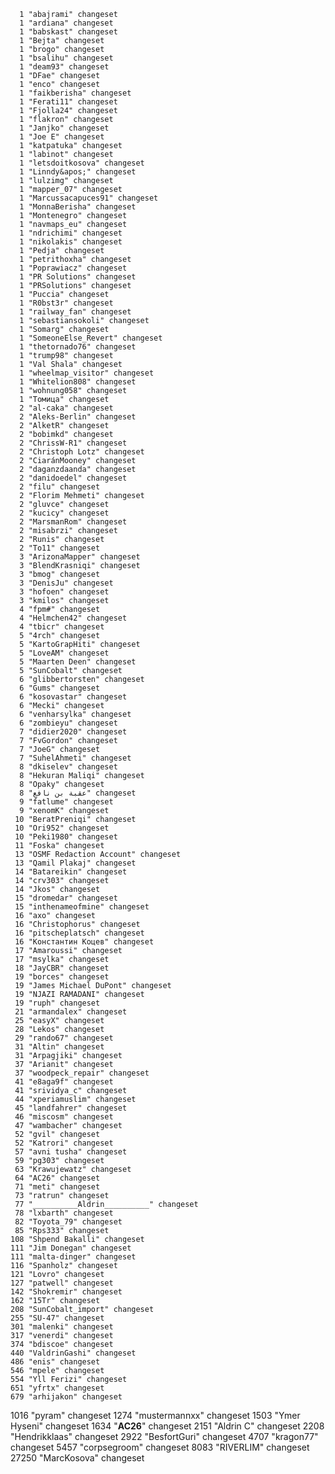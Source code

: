       1 "abajrami" changeset
      1 "ardiana" changeset
      1 "babskast" changeset
      1 "Bejta" changeset
      1 "brogo" changeset
      1 "bsalihu" changeset
      1 "deam93" changeset
      1 "DFae" changeset
      1 "enco" changeset
      1 "faikberisha" changeset
      1 "Ferati11" changeset
      1 "Fjolla24" changeset
      1 "flakron" changeset
      1 "Janjko" changeset
      1 "Joe E" changeset
      1 "katpatuka" changeset
      1 "labinot" changeset
      1 "letsdoitkosova" changeset
      1 "Linndy&apos;" changeset
      1 "lulzimg" changeset
      1 "mapper_07" changeset
      1 "Marcussacapuces91" changeset
      1 "MonnaBerisha" changeset
      1 "Montenegro" changeset
      1 "navmaps_eu" changeset
      1 "ndrichimi" changeset
      1 "nikolakis" changeset
      1 "Pedja" changeset
      1 "petrithoxha" changeset
      1 "Poprawiacz" changeset
      1 "PR Solutions" changeset
      1 "PRSolutions" changeset
      1 "Puccia" changeset
      1 "R0bst3r" changeset
      1 "railway_fan" changeset
      1 "sebastiansokoli" changeset
      1 "Somarg" changeset
      1 "SomeoneElse_Revert" changeset
      1 "thetornado76" changeset
      1 "trump98" changeset
      1 "Val Shala" changeset
      1 "wheelmap_visitor" changeset
      1 "Whitelion808" changeset
      1 "wohnung058" changeset
      1 "Томица" changeset
      2 "al-caka" changeset
      2 "Aleks-Berlin" changeset
      2 "AlketR" changeset
      2 "bobimkd" changeset
      2 "ChrissW-R1" changeset
      2 "Christoph Lotz" changeset
      2 "CiaránMooney" changeset
      2 "daganzdaanda" changeset
      2 "danidoedel" changeset
      2 "filu" changeset
      2 "Florim Mehmeti" changeset
      2 "gluvce" changeset
      2 "kucicy" changeset
      2 "MarsmanRom" changeset
      2 "misabrzi" changeset
      2 "Runis" changeset
      2 "To11" changeset
      3 "ArizonaMapper" changeset
      3 "BlendKrasniqi" changeset
      3 "bmog" changeset
      3 "DenisJu" changeset
      3 "hofoen" changeset
      3 "kmilos" changeset
      4 "fpm#" changeset
      4 "Helmchen42" changeset
      4 "tbicr" changeset
      5 "4rch" changeset
      5 "KartoGrapHiti" changeset
      5 "LoveAM" changeset
      5 "Maarten Deen" changeset
      5 "SunCobalt" changeset
      6 "glibbertorsten" changeset
      6 "Gums" changeset
      6 "kosovastar" changeset
      6 "Mecki" changeset
      6 "venharsylka" changeset
      6 "zombieyu" changeset
      7 "didier2020" changeset
      7 "FvGordon" changeset
      7 "JoeG" changeset
      7 "SuhelAhmeti" changeset
      8 "dkiselev" changeset
      8 "Hekuran Maliqi" changeset
      8 "Opaky" changeset
      8 "عقبة بن نافع" changeset
      9 "fatlume" changeset
      9 "xenomK" changeset
     10 "BeratPreniqi" changeset
     10 "Ori952" changeset
     10 "Peki1980" changeset
     11 "Foska" changeset
     13 "OSMF Redaction Account" changeset
     13 "Qamil Plakaj" changeset
     14 "Batareikin" changeset
     14 "crv303" changeset
     14 "Jkos" changeset
     15 "dromedar" changeset
     15 "inthenameofmine" changeset
     16 "axo" changeset
     16 "Christophorus" changeset
     16 "pitscheplatsch" changeset
     16 "Константин Коцев" changeset
     17 "Amaroussi" changeset
     17 "msylka" changeset
     18 "JayCBR" changeset
     19 "borces" changeset
     19 "James Michael DuPont" changeset
     19 "NJAZI RAMADANI" changeset
     19 "ruph" changeset
     21 "armandalex" changeset
     25 "easyX" changeset
     28 "Lekos" changeset
     29 "rando67" changeset
     31 "Altin" changeset
     31 "Arpagjiki" changeset
     37 "Arianit" changeset
     37 "woodpeck_repair" changeset
     41 "e8aga9f" changeset
     41 "srividya_c" changeset
     44 "xperiamuslim" changeset
     45 "landfahrer" changeset
     46 "miscosm" changeset
     47 "wambacher" changeset
     52 "gvil" changeset
     52 "Katrori" changeset
     57 "avni tusha" changeset
     59 "pg303" changeset
     63 "Krawujewatz" changeset
     64 "AC26" changeset
     71 "meti" changeset
     73 "ratrun" changeset
     77 "__________Aldrin__________" changeset
     78 "lxbarth" changeset
     82 "Toyota_79" changeset
     85 "Rps333" changeset
    108 "Shpend Bakalli" changeset
    111 "Jim Donegan" changeset
    111 "malta-dinger" changeset
    116 "Spanholz" changeset
    121 "Lovro" changeset
    127 "patwell" changeset
    142 "Shokremir" changeset
    162 "15Tr" changeset
    208 "SunCobalt_import" changeset
    255 "SU-47" changeset
    301 "malenki" changeset
    317 "venerdi" changeset
    374 "bdiscoe" changeset
    440 "ValdrinGashi" changeset
    486 "enis" changeset
    546 "mpele" changeset
    554 "Yll Ferizi" changeset
    651 "yfrtx" changeset
    679 "arhijakon" changeset
   1016 "pyram" changeset
   1274 "mustermannxx" changeset
   1503 "Ymer Hyseni" changeset
   1634 "__________AC26__________" changeset
   2151 "Aldrin   C" changeset
   2208 "Hendrikklaas" changeset
   2922 "BesfortGuri" changeset
   4707 "kragon77" changeset
   5457 "corpsegroom" changeset
   8083 "RIVERLIM" changeset
  27250 "MarcKosova" changeset
